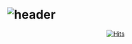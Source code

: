 # ![header](https://capsule-render.vercel.app/api?type=waving&color=gradient&animation=twinkling&height=300&section=header&text=coding%20gyuwan&fontSize=90)	

	



<div align=center>
	
  [![Hits](https://hits.seeyoufarm.com/api/count/incr/badge.svg?url=https%3A%2F%2Fgithub.com%2Fgyuwanc1%2Fhit-counter&count_bg=%2379C83D&title_bg=%23707070&icon=harbor.svg&icon_color=%23E7E7E7&title=hits&edge_flat=false)](https://hits.seeyoufarm.com)
  
  </div>



